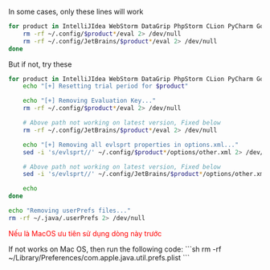 In some cases, only these lines will work
```sh
for product in IntelliJIdea WebStorm DataGrip PhpStorm CLion PyCharm GoLand RubyMine; do
    rm -rf ~/.config/$product*/eval 2> /dev/null
    rm -rf ~/.config/JetBrains/$product*/eval 2> /dev/null
done
```

But if not, try these

```sh
for product in IntelliJIdea WebStorm DataGrip PhpStorm CLion PyCharm GoLand RubyMine; do
    echo "[+] Resetting trial period for $product"

    echo "[+] Removing Evaluation Key..."
    rm -rf ~/.config/$product*/eval 2> /dev/null

    # Above path not working on latest version, Fixed below
    rm -rf ~/.config/JetBrains/$product*/eval 2> /dev/null

    echo "[+] Removing all evlsprt properties in options.xml..."
    sed -i 's/evlsprt//' ~/.config/$product*/options/other.xml 2> /dev/null

    # Above path not working on latest version, Fixed below
    sed -i 's/evlsprt//' ~/.config/JetBrains/$product*/options/other.xml 2> /dev/null

    echo
done

echo "Removing userPrefs files..."
rm -rf ~/.java/.userPrefs 2> /dev/null
```

<p style="color: red;">Nếu là MacOS ưu tiên sử dụng dòng này trước</p> If not works on Mac OS, then run the following code:
```sh
rm -rf ~/Library/Preferences/com.apple.java.util.prefs.plist
```
